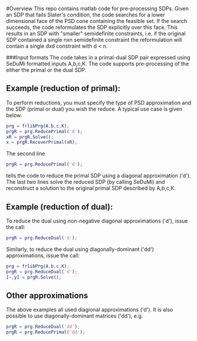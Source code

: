 #Overview
This repo contains matlab code for pre-processing SDPs. Given an SDP that fails Slater's condition, the code searches for a lower dimensional face of the PSD cone containing the feasible set. If the search succeeds, the code reformulates the SDP explicitly over this face. This results in an SDP with "smaller" semidefinite constraints, i.e. if the original SDP contained a single nxn semidefinite constraint the reformulation will contain a single dxd constraint with d < n.

###Input formats
The code takes in a primal-dual SDP pair expressed using  SeDuMi formatted inputs A,b,c,K.  The code supports pre-processing of the either the primal or the dual SDP.


## Example (reduction of primal):
To perform reductions, you must specify the type of PSD approximation and the SDP (primal or dual) you wish the reduce. A typical use case is given below.
```Matlab
prg = frlibPrg(A,b,c,K);
prgR = prg.ReducePrimal('d');
xR = prgR.Solve();
x = prgR.RecoverPrimal(xR);

```
The second line 
```Matlab
prgR = prg.ReducePrimal('d');
```
tells the code to reduce the primal SDP using a diagonal approximation ('d').  The last two lines solve the reduced SDP (by calling SeDuMi) and reconstruct a solution to the original primal SDP described by A,b,c,K.


## Example (reduction of dual):
To reduce the dual using non-negative diagonal approximations ('d'), issue the call:

```Matlab
prgR = prg.ReduceDual('d');
```

Similarly, to reduce the dual using diagonally-dominant ('dd') approximations, issue the call:
```Matlab
prg = frlibPrg(A,b,c,K);
prgR = prg.ReduceDual('d');
[~,y] = prgR.Solve();

```

## Other approximations
The above examples all used diagional approximations ('d').  It is also possible to use diagonally-dominant matrices ('dd'), e.g.

```Matlab
prgR = prg.ReduceDual('dd');
prgR = prg.ReducePrimal('dd');
```

